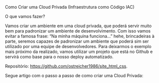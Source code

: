 Como Criar uma Cloud Privada (Infraestrutura como Código IAC)

O que vamos fazer?

Vamos criar um ambiente em uma cloud privada, que poderá servir muito bem para padronizar um ambiente de desenvolvimento. Com isso vamos evitar a famosa frase: “Na minha máquina funciona...” hehe, brincadeiras à parte, seremos capazes de padronizar um ambiente que poderá sim ser utilizado por uma equipe de desenvolvedores.
Para deixarmos o exemplo mais próximo da realizado, vamos utilizar um projeto que está no Github e servirá como base para o nosso deploy automatizado.

Repositório: https://github.com/ostreicher1986/site_html_css.

Segue artigo com o passo a passo de como criar uma Cloud Privada: